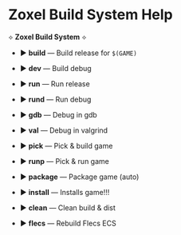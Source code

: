 # Zoxel Build System Help

⟡ **Zoxel Build System** ⟡

- ▶ **build**    — Build release for `$(GAME)`
- ▶ **dev**      — Build debug
- ▶ **run**      — Run release
- ▶ **rund**     — Run debug
- ▶ **gdb**      — Debug in gdb
- ▶ **val**      — Debug in valgrind

- ▶ **pick**     — Pick & build game
- ▶ **runp**     — Pick & run game

- ▶ **package**  — Package game (auto)
- ▶ **install**  — Installs game!!!
- ▶ **clean**    — Clean build & dist
- ▶ **flecs**    — Rebuild Flecs ECS

